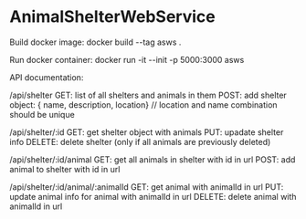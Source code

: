 # AnimalShelterWebService

Build docker image:
docker build --tag asws .

Run docker container:
docker run -it --init -p 5000:3000 asws

API documentation:

/api/shelter
GET: list of all shelters and animals in them
POST: add shelter object: { name, description, location} // location and name combination should be unique

/api/shelter/:id
GET: get shelter object with animals
PUT: upadate shelter info
DELETE: delete shelter (only if all animals are previously deleted)

/api/shelter/:id/animal
GET: get all animals in shelter with id in url
POST: add animal to shelter with id in url

/api/shelter/:id/animal/:animalId
GET: get animal with animalId in url
PUT: update animal info for animal with animalId in url
DELETE: delete animal with animalId in url
